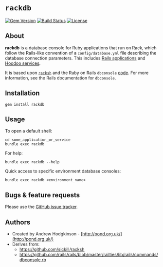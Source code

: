 # `rackdb`

[![Gem Version](https://badge.fury.io/rb/rackdb.svg)](https://rubygems.org/gems/rackdb) [![Build Status](https://travis-ci.org/pond/rackdb.svg?branch=master)](https://travis-ci.org/LoyaltyNZ/rackdb) [![License](https://img.shields.io/badge/license-MIT-blue.svg)](https://opensource.org/licenses/MIT)

## About

**rackdb** is a database console for Ruby applications that run on Rack, which follow the Rails-like convention of a `config/database.yml` file describing the database connection parameters. This includes [Rails applications](http://rubyonrails.org) and [Hoodoo services](http://hoodoo.cloud/).

It is based upon [`racksh`](https://github.com/sickill/racksh) and the Ruby on Rails `dbconsole` [code](https://github.com/rails/rails/blob/master/railties/lib/rails/commands/dbconsole.rb). For more information, see the Rails documentation for `dbconsole`.

## Installation

    gem install rackdb

## Usage

To open a default shell:

    cd some_application_or_service
    bundle exec rackdb

For help:

    bundle exec rackdb --help

Quick access to specific environment database consoles:

    bundle exec rackdb <environment_name>

## Bugs & feature requests

Please use the [GitHub issue tracker](https://github.com/pond/rackdb/issues).

## Authors

 * Created by Andrew Hodgkinson - [http://pond.org.uk/](http://pond.org.uk/)
 * Derives from:
   * https://github.com/sickill/racksh
   * https://github.com/rails/rails/blob/master/railties/lib/rails/commands/dbconsole.rb
